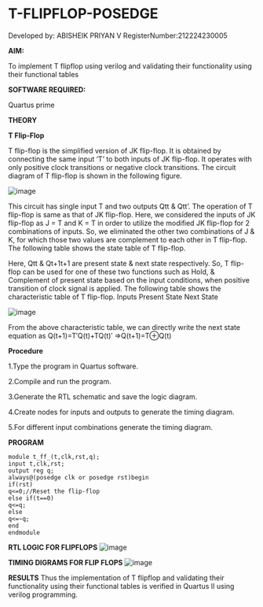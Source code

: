 # T-FLIPFLOP-POSEDGE

Developed by: ABISHEIK PRIYAN V
RegisterNumber:212224230005

**AIM:**

To implement  T flipflop using verilog and validating their functionality using their functional tables

**SOFTWARE REQUIRED:**

Quartus prime

**THEORY**

**T Flip-Flop**

T flip-flop is the simplified version of JK flip-flop. It is obtained by connecting the same input ‘T’ to both inputs of JK flip-flop. It operates with only positive clock transitions or negative clock transitions. The circuit diagram of T flip-flop is shown in the following figure.

![image](https://github.com/naavaneetha/T-FLIPFLOP-POSEDGE/assets/154305477/458a68fe-2d08-4a9d-ac4f-7ae0480ce0bd)

 
This circuit has single input T and two outputs Qtt & Qtt’. The operation of T flip-flop is same as that of JK flip-flop. Here, we considered the inputs of JK flip-flop as J = T and K = T in order to utilize the modified JK flip-flop for 2 combinations of inputs. So, we eliminated the other two combinations of J & K, for which those two values are complement to each other in T flip-flop. The following table shows the state table of T flip-flop.

Here, Qtt & Qt+1t+1 are present state & next state respectively. So, T flip-flop can be used for one of these two functions such as Hold, & Complement of present state based on the input conditions, when positive transition of clock signal is applied. The following table shows the characteristic table of T flip-flop. Inputs Present State Next State

![image](https://github.com/naavaneetha/T-FLIPFLOP-POSEDGE/assets/154305477/cdd7fb32-539f-4b66-bb8d-f305a153c886)

 
From the above characteristic table, we can directly write the next state equation as Q(t+1)=T′Q(t)+TQ(t)′ ⇒Q(t+1)=T⊕Q(t)

**Procedure**

1.Type the program in Quartus software.

2.Compile and run the program.

3.Generate the RTL schematic and save the logic diagram.

4.Create nodes for inputs and outputs to generate the timing diagram.

5.For different input combinations generate the timing diagram.

**PROGRAM**

```
module t_ff_(t,clk,rst,q);
input t,clk,rst;
output reg q;
always@(posedge clk or posedge rst)begin
if(rst)
q<=0;//Reset the flip-flop
else if(t==0)
q<=q;
else
q<=~q;
end
endmodule
```

**RTL LOGIC FOR FLIPFLOPS**
![image](https://github.com/user-attachments/assets/4c83313b-3b6d-48e1-9cfb-533d1b3d82c5)


**TIMING DIGRAMS FOR FLIP FLOPS**
![image](https://github.com/user-attachments/assets/8da16595-8aa8-4853-b019-07c9df4933af)


**RESULTS**
Thus the implementation of T flipflop and validating their functionality using their functional tables is verified in Quartus II using verilog programming.
